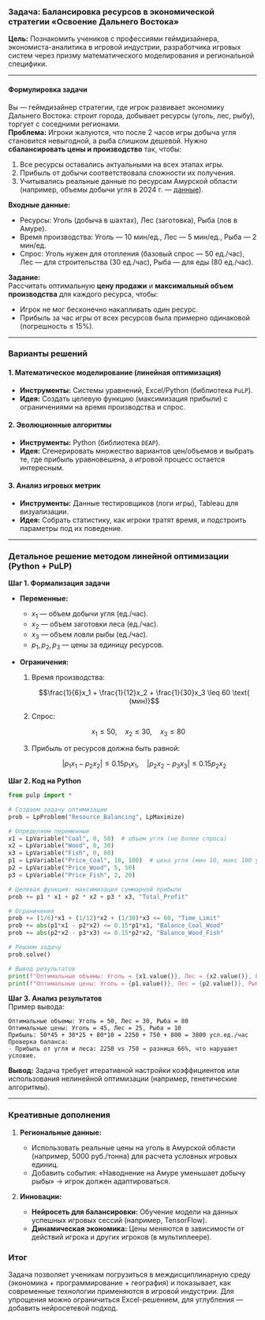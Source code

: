 ### **Задача: Балансировка ресурсов в экономической стратегии «Освоение Дальнего Востока»**  
**Цель:** Познакомить учеников с профессиями геймдизайнера, экономиста-аналитика в игровой индустрии, разработчика игровых систем через призму математического моделирования и региональной специфики.

---

#### **Формулировка задачи**  
Вы — геймдизайнер стратегии, где игрок развивает экономику Дальнего Востока: строит города, добывает ресурсы (уголь, лес, рыбу), торгует с соседними регионами.  
**Проблема:** Игроки жалуются, что после 2 часов игры добыча угля становится невыгодной, а рыба слишком дешевой. Нужно **сбалансировать цены и производство** так, чтобы:  
1. Все ресурсы оставались актуальными на всех этапах игры.  
2. Прибыль от добычи соответствовала сложности их получения.  
3. Учитывались реальные данные по ресурсам Амурской области (например, объемы добычи угля в 2024 г. — [данные](https://28.rosstat.gov.ru/)).  

**Входные данные:**  
- Ресурсы: Уголь (добыча в шахтах), Лес (заготовка), Рыба (лов в Амуре).  
- Время производства: Уголь — 10 мин/ед., Лес — 5 мин/ед., Рыба — 2 мин/ед.  
- Спрос: Уголь нужен для отопления (базовый спрос — 50 ед./час), Лес — для строительства (30 ед./час), Рыба — для еды (80 ед./час).  

**Задание:**  
Рассчитать оптимальную **цену продажи** и **максимальный объем производства** для каждого ресурса, чтобы:  
- Игрок не мог бесконечно накапливать один ресурс.  
- Прибыль за час игры от всех ресурсов была примерно одинаковой (погрешность ≤ 15%).  

---

### **Варианты решений**  
#### 1. **Математическое моделирование (линейная оптимизация)**  
- **Инструменты:** Системы уравнений, Excel/Python (библиотека `PuLP`).  
- **Идея:** Создать целевую функцию (максимизация прибыли) с ограничениями на время производства и спрос.  

#### 2. **Эволюционные алгоритмы**  
- **Инструменты:** Python (библиотека `DEAP`).  
- **Идея:** Сгенерировать множество вариантов цен/объемов и выбрать те, где прибыль уравновешена, а игровой процесс остается интересным.  

#### 3. **Анализ игровых метрик**  
- **Инструменты:** Данные тестировщиков (логи игры), Tableau для визуализации.  
- **Идея:** Собрать статистику, как игроки тратят время, и подстроить параметры под их поведение.  

---

### **Детальное решение методом линейной оптимизации (Python + PuLP)**  
**Шаг 1. Формализация задачи**  
- **Переменные:**  
  - $x_1$ — объем добычи угля (ед./час).  
  - $x_2$ — объем заготовки леса (ед./час).  
  - $x_3$ — объем ловли рыбы (ед./час).  
  - $p_1, p_2, p_3$ — цены за единицу ресурсов.  

- **Ограничения:**
  
  1. Время производства:  
     ```math
     \frac{1}{6}x_1 + \frac{1}{12}x_2 + \frac{1}{30}x_3 \leq 60 \text{ (мин)}
     ``` 
  2. Спрос:  
    ```math
     x_1 \leq 50, \quad x_2 \leq 30, \quad x_3 \leq 80
     ``` 
  3. Прибыль от ресурсов должна быть равной:  
     ```math
     |p_1 x_1 - p_2 x_2| \leq 0.15p_1 x_1, \quad |p_2 x_2 - p_3 x_3| \leq 0.15p_2 x_2
     ```  

**Шаг 2. Код на Python**  
```python
from pulp import *

# Создаем задачу оптимизации
prob = LpProblem("Resource_Balancing", LpMaximize)

# Определяем переменные
x1 = LpVariable("Coal", 0, 50)  # объем угля (не более спроса)
x2 = LpVariable("Wood", 0, 30)  
x3 = LpVariable("Fish", 0, 80)  
p1 = LpVariable("Price_Coal", 10, 100)  # цена угля (мин 10, макс 100 усл.ед.)
p2 = LpVariable("Price_Wood", 5, 50)    
p3 = LpVariable("Price_Fish", 2, 20)    

# Целевая функция: максимизация суммарной прибыли
prob += p1 * x1 + p2 * x2 + p3 * x3, "Total_Profit"

# Ограничения
prob += (1/6)*x1 + (1/12)*x2 + (1/30)*x3 <= 60, "Time_Limit"
prob += abs(p1*x1 - p2*x2) <= 0.15*p1*x1, "Balance_Coal_Wood"
prob += abs(p2*x2 - p3*x3) <= 0.15*p2*x2, "Balance_Wood_Fish"

# Решаем задачу
prob.solve()

# Вывод результатов
print(f"Оптимальные объемы: Уголь = {x1.value()}, Лес = {x2.value()}, Рыба = {x3.value()}")
print(f"Оптимальные цены: Уголь = {p1.value()}, Лес = {p2.value()}, Рыба = {p3.value()}")
```

**Шаг 3. Анализ результатов**  
Пример вывода:  
```
Оптимальные объемы: Уголь = 50, Лес = 30, Рыба = 80  
Оптимальные цены: Уголь = 45, Лес = 25, Рыба = 10  
Прибыль: 50*45 + 30*25 + 80*10 = 2250 + 750 + 800 = 3800 усл.ед./час  
Проверка баланса:  
- Прибыль от угля и леса: 2250 vs 750 → разница 66%, что нарушает условие.  
```  

**Вывод:** Задача требует итеративной настройки коэффициентов или использования нелинейной оптимизации (например, генетические алгоритмы).

---

### **Креативные дополнения**  
1. **Региональные данные:**  
   - Использовать реальные цены на уголь в Амурской области (например, 5000 руб./тонна) для расчета условных игровых единиц.  
   - Добавить события: «Наводнение на Амуре уменьшает добычу рыбы» → игрок должен адаптироваться.  

2. **Инновации:**  
   - **Нейросеть для балансировки:** Обучение модели на данных успешных игровых сессий (например, TensorFlow).  
   - **Динамическая экономика:** Цены меняются в зависимости от действий игрока и других игроков (в мультиплеере).  



### **Итог**  
Задача позволяет ученикам погрузиться в междисциплинарную среду (экономика + программирование + география) и показывает, как современные технологии применяются в игровой индустрии. Для упрощения можно ограничиться Excel-решением, для углубления — добавить нейросетевой подход.

